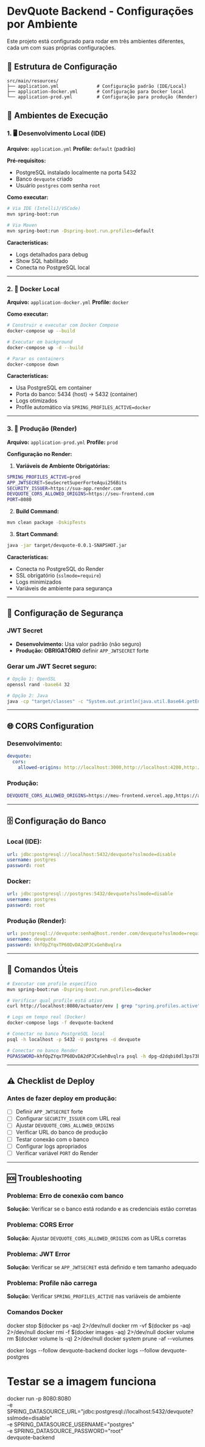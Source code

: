 # DevQuote Backend - Configurações por Ambiente

Este projeto está configurado para rodar em três ambientes diferentes, cada um com suas próprias configurações.

## 📁 Estrutura de Configuração

```
src/main/resources/
├── application.yml              # Configuração padrão (IDE/Local)
├── application-docker.yml       # Configuração para Docker local
└── application-prod.yml         # Configuração para produção (Render)
```

## 🔧 Ambientes de Execução

### 1. 🖥️ **Desenvolvimento Local (IDE)**
**Arquivo:** `application.yml`
**Profile:** `default` (padrão)

**Pré-requisitos:**
- PostgreSQL instalado localmente na porta 5432
- Banco `devquote` criado
- Usuário `postgres` com senha `root`

**Como executar:**
```bash
# Via IDE (IntelliJ/VSCode)
mvn spring-boot:run

# Via Maven
mvn spring-boot:run -Dspring-boot.run.profiles=default
```

**Características:**
- Logs detalhados para debug
- Show SQL habilitado
- Conecta no PostgreSQL local

---

### 2. 🐳 **Docker Local**
**Arquivo:** `application-docker.yml`
**Profile:** `docker`

**Como executar:**
```bash
# Construir e executar com Docker Compose
docker-compose up --build

# Executar em background
docker-compose up -d --build

# Parar os containers
docker-compose down
```

**Características:**
- Usa PostgreSQL em container
- Porta do banco: 5434 (host) → 5432 (container)
- Logs otimizados
- Profile automático via `SPRING_PROFILES_ACTIVE=docker`

---

### 3. 🚀 **Produção (Render)**
**Arquivo:** `application-prod.yml`
**Profile:** `prod`

**Configuração no Render:**

1. **Variáveis de Ambiente Obrigatórias:**
```bash
SPRING_PROFILES_ACTIVE=prod
APP_JWTSECRET=SeuSecretSuperForteAqui256Bits
SECURITY_ISSUER=https://sua-app.render.com
DEVQUOTE_CORS_ALLOWED_ORIGINS=https://seu-frontend.com
PORT=8080
```

2. **Build Command:**
```bash
mvn clean package -DskipTests
```

3. **Start Command:**
```bash
java -jar target/devquote-0.0.1-SNAPSHOT.jar
```

**Características:**
- Conecta no PostgreSQL do Render
- SSL obrigatório (`sslmode=require`)
- Logs minimizados
- Variáveis de ambiente para segurança

---

## 🔐 Configuração de Segurança

### JWT Secret
- **Desenvolvimento:** Usa valor padrão (não seguro)
- **Produção:** **OBRIGATÓRIO** definir `APP_JWTSECRET` forte

### Gerar um JWT Secret seguro:
```bash
# Opção 1: OpenSSL
openssl rand -base64 32

# Opção 2: Java
java -cp "target/classes" -c "System.out.println(java.util.Base64.getEncoder().encodeToString(java.security.SecureRandom.getInstanceStrong().generateSeed(32)))"
```

---

## 🌐 CORS Configuration

### Desenvolvimento:
```yaml
devquote:
  cors:
    allowed-origins: http://localhost:3000,http://localhost:4200,http://localhost:8080
```

### Produção:
```bash
DEVQUOTE_CORS_ALLOWED_ORIGINS=https://meu-frontend.vercel.app,https://admin.meu-app.com
```

---

## 🗄️ Configuração do Banco

### Local (IDE):
```yaml
url: jdbc:postgresql://localhost:5432/devquote?sslmode=disable
username: postgres
password: root
```

### Docker:
```yaml
url: jdbc:postgresql://postgres:5432/devquote?sslmode=disable
username: postgres
password: root
```

### Produção (Render):
```yaml
url: postgresql://devquote:senha@host.render.com/devquote?sslmode=require
username: devquote
password: khfOpZYqxTP60DvDA2dPJCxGehBvqlra
```

---

## 📝 Comandos Úteis

```bash
# Executar com profile específico
mvn spring-boot:run -Dspring-boot.run.profiles=docker

# Verificar qual profile está ativo
curl http://localhost:8080/actuator/env | grep "spring.profiles.active"

# Logs em tempo real (Docker)
docker-compose logs -f devquote-backend

# Conectar no banco PostgreSQL local
psql -h localhost -p 5432 -U postgres -d devquote

# Conectar no banco Render
PGPASSWORD=khfOpZYqxTP60DvDA2dPJCxGehBvqlra psql -h dpg-d2dqbi0dl3ps73b5lmp0-a.oregon-postgres.render.com -U devquote devquote
```

---

## ⚠️ Checklist de Deploy

### Antes de fazer deploy em produção:

- [ ] Definir `APP_JWTSECRET` forte
- [ ] Configurar `SECURITY_ISSUER` com URL real
- [ ] Ajustar `DEVQUOTE_CORS_ALLOWED_ORIGINS`
- [ ] Verificar URL do banco de produção
- [ ] Testar conexão com o banco
- [ ] Configurar logs apropriados
- [ ] Verificar variável `PORT` do Render

---

## 🆘 Troubleshooting

### Problema: Erro de conexão com banco
**Solução:** Verificar se o banco está rodando e as credenciais estão corretas

### Problema: CORS Error
**Solução:** Ajustar `DEVQUOTE_CORS_ALLOWED_ORIGINS` com as URLs corretas

### Problema: JWT Error
**Solução:** Verificar se `APP_JWTSECRET` está definido e tem tamanho adequado

### Problema: Profile não carrega
**Solução:** Verificar `SPRING_PROFILES_ACTIVE` nas variáveis de ambiente


### Comandos Docker
docker stop $(docker ps -aq) 2>/dev/null
docker rm -vf $(docker ps -aq) 2>/dev/null
docker rmi -f $(docker images -aq) 2>/dev/null
docker volume rm $(docker volume ls -q) 2>/dev/null
docker system prune -af --volumes

docker logs --follow devquote-backend
docker logs --follow devquote-postgres


# Testar se a imagem funciona
docker run -p 8080:8080 \
-e SPRING_DATASOURCE_URL="jdbc:postgresql://localhost:5432/devquote?sslmode=disable" \
-e SPRING_DATASOURCE_USERNAME="postgres" \
-e SPRING_DATASOURCE_PASSWORD="root" \
devquote-backend